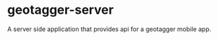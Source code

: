geotagger-server
====================

A server side application that provides api for a geotagger mobile app.
